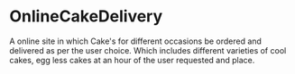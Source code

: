 # OnlineCakeDelivery
A online site in which Cake's for different occasions be ordered and delivered as per the user choice. Which includes different varieties of cool cakes, egg less cakes at an hour of the user requested and place. 
